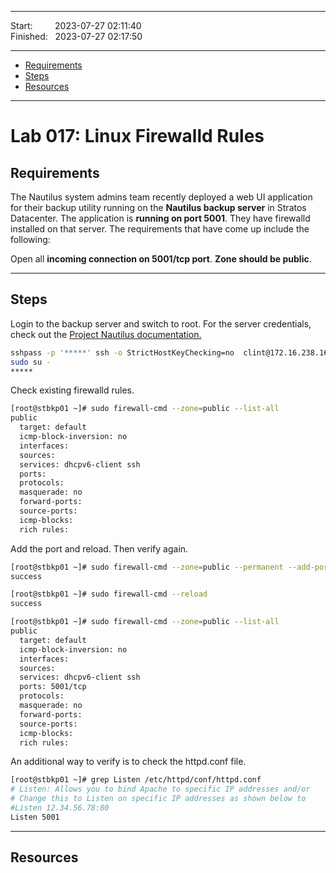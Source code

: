 
------------------------------

Start: &nbsp;&nbsp;&nbsp;&nbsp;&nbsp;&nbsp;&nbsp;&nbsp;2023-07-27 02:11:40  
Finished: &nbsp;&nbsp;2023-07-27 02:17:50

------------------------------

- [Requirements](#requirements)
- [Steps](#steps)
- [Resources](#resources)

------------------------------

# Lab 017: Linux Firewalld Rules

## Requirements

The Nautilus system admins team recently deployed a web UI application for their backup utility running on the **Nautilus backup server** in Stratos Datacenter. The application is **running on port 5001**. They have firewalld installed on that server. The requirements that have come up include the following:

Open all **incoming connection on 5001/tcp port**. **Zone should be public**.

------------------------------

## Steps


Login to the backup server and switch to root. For the server credentials, check out the [Project Nautilus documentation.](https://kodekloudhub.github.io/kodekloud-engineer/docs/projects/nautilus)


```bash
sshpass -p '*****' ssh -o StrictHostKeyChecking=no  clint@172.16.238.16
sudo su -
*****  
```

Check existing firewalld rules.

```bash
[root@stbkp01 ~]# sudo firewall-cmd --zone=public --list-all
public
  target: default
  icmp-block-inversion: no
  interfaces: 
  sources: 
  services: dhcpv6-client ssh
  ports: 
  protocols: 
  masquerade: no
  forward-ports: 
  source-ports: 
  icmp-blocks: 
  rich rules:  
```

Add the port and reload. Then verify again.

```bash
[root@stbkp01 ~]# sudo firewall-cmd --zone=public --permanent --add-port=5001/tcp
success

[root@stbkp01 ~]# sudo firewall-cmd --reload
success

[root@stbkp01 ~]# sudo firewall-cmd --zone=public --list-all
public
  target: default
  icmp-block-inversion: no
  interfaces: 
  sources: 
  services: dhcpv6-client ssh
  ports: 5001/tcp
  protocols: 
  masquerade: no
  forward-ports: 
  source-ports: 
  icmp-blocks: 
  rich rules: 
```

An additional way to verify is to check the httpd.conf file.

```bash
[root@stbkp01 ~]# grep Listen /etc/httpd/conf/httpd.conf
# Listen: Allows you to bind Apache to specific IP addresses and/or
# Change this to Listen on specific IP addresses as shown below to 
#Listen 12.34.56.78:80
Listen 5001 
```


------------------------------

## Resources
